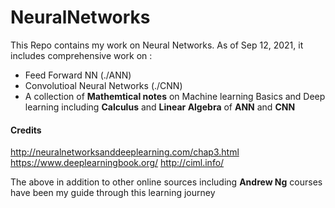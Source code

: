 # NeuralNetworks

This Repo contains my work on Neural Networks. As of Sep 12, 2021, it includes comprehensive work on :

- Feed Forward NN (./ANN)
- Convolutioal Neural Networks (./CNN)
- A collection of **Mathemtical notes** on Machine learning Basics and Deep learning including **Calculus** and **Linear Algebra** of **ANN** and **CNN**

#### Credits

http://neuralnetworksanddeeplearning.com/chap3.html
https://www.deeplearningbook.org/
http://ciml.info/

The above in addition to other online sources including **Andrew Ng** courses have been my guide through this learning journey

